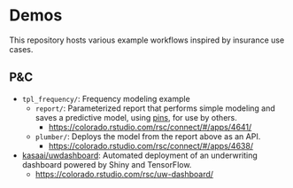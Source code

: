 # Demos

This repository hosts various example workflows inspired by insurance use cases.

## P&C

- `tpl_frequency/`: Frequency modeling example 
    - `report/`: Parameterized report that performs simple modeling and saves a
    predictive model, using [pins](https://pins.rstudio.com/), for use by others.
       - https://colorado.rstudio.com/rsc/connect/#/apps/4641/
    - `plumber/`: Deploys the model from the report above as an API.
       - https://colorado.rstudio.com/rsc/connect/#/apps/4638/
- [kasaai/uwdashboard](https://github.com/kasaai/uwdashboard): Automated deployment 
of an underwriting dashboard powered by Shiny and TensorFlow.
    - https://colorado.rstudio.com/rsc/uw-dashboard/